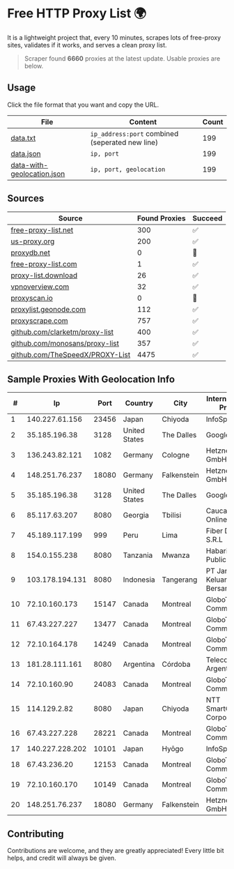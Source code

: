 
# Free HTTP Proxy List 🌍

It is a lightweight project that, every 10 minutes, scrapes lots of free-proxy sites, validates if it works, and serves a clean proxy list.


> Scraper found **6660** proxies at the latest update. Usable proxies are below.

## Usage

Click the file format that you want and copy the URL.


|File|Content|Count|
|----|-------|-----|
|[data.txt](https://raw.githubusercontent.com/themiralay/Proxy-List-World/master/data.txt)|`ip_address:port` combined (seperated new line)|199|
|[data.json](https://raw.githubusercontent.com/themiralay/Proxy-List-World/master/data.json)|`ip, port`|199|
|[data-with-geolocation.json](https://raw.githubusercontent.com/themiralay/Proxy-List-World/master/data-with-geolocation.json)|`ip, port, geolocation`|199|

## Sources

|Source|Found Proxies|Succeed|
|------|-------------|-------|
|[free-proxy-list.net](https://free-proxy-list.net)|300|✅|
|[us-proxy.org](https://www.us-proxy.org)|200|✅|
|[proxydb.net](http://proxydb.net)|0|🚫|
|[free-proxy-list.com](https://free-proxy-list.com/?page=&port=&type%5B%5D=http&type%5B%5D=https&up_time=0&search=Search)|1|✅|
|[proxy-list.download](https://www.proxy-list.download/HTTP)|26|✅|
|[vpnoverview.com](https://vpnoverview.com/privacy/anonymous-browsing/free-proxy-servers)|32|✅|
|[proxyscan.io](https://www.proxyscan.io)|0|🚫|
|[proxylist.geonode.com](https://proxylist.geonode.com/api/proxy-list?limit=300&page=1&sort_by=lastChecked&sort_type=desc&protocols=http,https)|112|✅|
|[proxyscrape.com](https://api.proxyscrape.com/v2/?request=displayproxies&protocol=http&timeout=10000&country=all&ssl=all&anonymity=all)|757|✅|
|[github.com/clarketm/proxy-list](https://raw.githubusercontent.com/clarketm/proxy-list/master/proxy-list-raw.txt)|400|✅|
|[github.com/monosans/proxy-list](https://raw.githubusercontent.com/monosans/proxy-list/main/proxies/http.txt)|357|✅|
|[github.com/TheSpeedX/PROXY-List](https://raw.githubusercontent.com/TheSpeedX/PROXY-List/master/http.txt)|4475|✅|


## Sample Proxies With Geolocation Info

|#|Ip|Port|Country|City|Internet Service Provider|
|-|--|----|-------|----|-------------------------|
|1|140.227.61.156|23456|Japan|Chiyoda|InfoSphere|
|2|35.185.196.38|3128|United States|The Dalles|Google LLC|
|3|136.243.82.121|1082|Germany|Cologne|Hetzner Online GmbH|
|4|148.251.76.237|18080|Germany|Falkenstein|Hetzner Online GmbH|
|5|35.185.196.38|3128|United States|The Dalles|Google LLC|
|6|85.117.63.207|8080|Georgia|Tbilisi|Caucasus Online Ltd.|
|7|45.189.117.199|999|Peru|Lima|Fiber Digital S.R.L|
|8|154.0.155.238|8080|Tanzania|Mwanza|Habari Node Public Limited|
|9|103.178.194.131|8080|Indonesia|Tangerang|PT Jaringan Keluarga Bersama|
|10|72.10.160.173|15147|Canada|Montreal|GloboTech Communications|
|11|67.43.227.227|13477|Canada|Montreal|GloboTech Communications|
|12|72.10.164.178|14249|Canada|Montreal|GloboTech Communications|
|13|181.28.111.161|8080|Argentina|Córdoba|Telecom Argentina S.A|
|14|72.10.160.90|24083|Canada|Montreal|GloboTech Communications|
|15|114.129.2.82|8080|Japan|Chiyoda|NTT SmartConnect Corporation|
|16|67.43.227.228|28221|Canada|Montreal|GloboTech Communications|
|17|140.227.228.202|10101|Japan|Hyōgo|InfoSphere|
|18|67.43.236.20|12153|Canada|Montreal|GloboTech Communications|
|19|72.10.160.170|10149|Canada|Montreal|GloboTech Communications|
|20|148.251.76.237|18080|Germany|Falkenstein|Hetzner Online GmbH|



## Contributing

Contributions are welcome, and they are greatly appreciated! Every
little bit helps, and credit will always be given.

